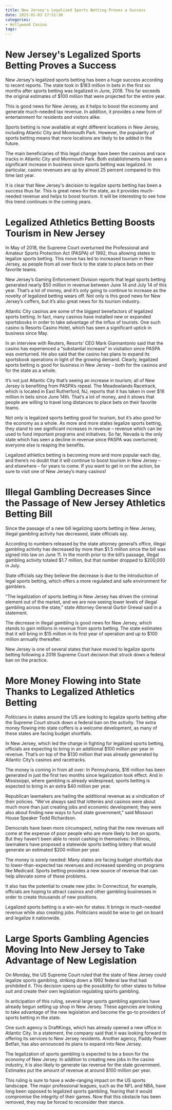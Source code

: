 ```yaml
---
title: New Jersey's Legalized Sports Betting Proves a Success 
date: 2023-01-03 17:51:30
categories:
- Hollywood Casino
tags:
---
```



#  New Jersey's Legalized Sports Betting Proves a Success 

New Jersey's legalized sports betting has been a huge success according to recent reports. The state took in $183 million in bets in the first six months after sports betting was legalized in June, 2018. This far exceeds the original estimates of $100 million that were projected for the entire year.

This is good news for New Jersey, as it helps to boost the economy and generate much-needed tax revenue. In addition, it provides a new form of entertainment for residents and visitors alike.

Sports betting is now available at eight different locations in New Jersey, including Atlantic City and Monmouth Park. However, the popularity of sports betting means that more locations are likely to be added in the future.

The main beneficiaries of this legal change have been the casinos and race tracks in Atlantic City and Monmouth Park. Both establishments have seen a significant increase in business since sports betting was legalized. In particular, casino revenues are up by almost 25 percent compared to this time last year.

It is clear that New Jersey's decision to legalize sports betting has been a success thus far. This is great news for the state, as it provides much-needed revenue and helps to boost tourism. It will be interesting to see how this trend continues in the coming years.

#  Legalized Athletics Betting Boosts Tourism in New Jersey 

In May of 2018, the Supreme Court overturned the Professional and Amateur Sports Protection Act (PASPA) of 1992, thus allowing states to legalize sports betting. This move has led to increased tourism in New Jersey, as people from all over flock to the state to place bets on their favorite teams.

New Jersey’s Gaming Enforcement Division reports that legal sports betting generated nearly $50 million in revenue between June 14 and July 14 of this year. That’s a lot of money, and it’s only going to continue to increase as the novelty of legalized betting wears off. Not only is this good news for New Jersey’s coffers, but it’s also great news for its tourism industry.

Atlantic City casinos are some of the biggest benefactors of legalized sports betting. In fact, many casinos have installed new or expanded sportsbooks in order to take advantage of the influx of tourists. One such casino is Resorts Casino Hotel, which has seen a significant uptick in business since May.

In an interview with Reuters, Resorts’ CEO Mark Giannantonio said that the casino has experienced a “substantial increase” in visitation since PASPA was overturned. He also said that the casino has plans to expand its sportsbook operations in light of the growing demand. Clearly, legalized sports betting is good for business in New Jersey – both for the casinos and for the state as a whole.

It’s not just Atlantic City that’s seeing an increase in tourism; all of New Jersey is benefiting from PASPA’s repeal. The Meadowlands Racetrack, which is located in East Rutherford, NJ, reports that it has taken in over $16 million in bets since June 14th. That’s a lot of money, and it shows that people are willing to travel long distances to place bets on their favorite teams.

Not only is legalized sports betting good for tourism, but it’s also good for the economy as a whole. As more and more states legalize sports betting, they stand to see significant increases in revenue – revenue which can be used to fund important programs and initiatives. So far, Nevada is the only state which has seen a decline in revenue since PASPA was overturned; everyone else is reaping the benefits.

Legalized athletics betting is becoming more and more popular each day, and there’s no doubt that it will continue to boost tourism in New Jersey – and elsewhere – for years to come. If you want to get in on the action, be sure to visit one of New Jersey’s many casinos!

#  Illegal Gambling Decreases Since the Passage of New Jersey Athletics Betting Bill 

Since the passage of a new bill legalizing sports betting in New Jersey, illegal gambling activity has decreased, state officials say.

According to numbers released by the state attorney general’s office, illegal gambling activity has decreased by more than $1.5 million since the bill was signed into law on June 11. In the month prior to the bill’s passage, illegal gambling activity totaled $1.7 million, but that number dropped to $200,000 in July. 

State officials say they believe the decrease is due to the introduction of legal sports betting, which offers a more regulated and safe environment for gamblers.

“The legalization of sports betting in New Jersey has driven the criminal element out of the market, and we are now seeing lower levels of illegal gambling across the state,” state Attorney General Gurbir Grewal said in a statement.

The decrease in illegal gambling is good news for New Jersey, which stands to gain millions in revenue from sports betting. The state estimates that it will bring in $15 million in its first year of operation and up to $100 million annually thereafter. 

New Jersey is one of several states that have moved to legalize sports betting following a 2018 Supreme Court decision that struck down a federal ban on the practice.

#  More Money Flowing into State Thanks to Legalized Athletics Betting 

Politicians in states around the US are looking to legalize sports betting after the Supreme Court struck down a federal ban on the activity. The extra money flowing into state coffers is a welcome development, as many of these states are facing budget shortfalls.

In New Jersey, which led the charge in fighting for legalized sports betting, officials are expecting to bring in an additional $100 million per year in revenue. That’s on top of the $130 million that was already generated by Atlantic City’s casinos and racetracks.

The money is coming in from all over: In Pennsylvania, $16 million has been generated in just the first two months since legalization took effect. And in Mississippi, where gambling is already widespread, sports betting is expected to bring in an extra $40 million per year.

Republican lawmakers are hailing the additional revenue as a vindication of their policies. “We’ve always said that lotteries and casinos were about much more than just creating jobs and economic development; they were also about finding new ways to fund state government,” said Missouri House Speaker Todd Richardson.

Democrats have been more circumspect, noting that the new revenues will come at the expense of poor people who are more likely to bet on sports. But they haven’t been able to resist cashing in themselves: In Illinois, lawmakers have proposed a statewide sports betting lottery that would generate an estimated $200 million per year.

The money is sorely needed: Many states are facing budget shortfalls due to lower-than-expected tax revenues and increased spending on programs like Medicaid. Sports betting provides a new source of revenue that can help alleviate some of these problems.

It also has the potential to create new jobs: In Connecticut, for example, officials are hoping to attract casinos and other gambling businesses in order to create thousands of new positions.

Legalized sports betting is a win-win for states: It brings in much-needed revenue while also creating jobs. Politicians would be wise to get on board and legalize it nationwide.

#  Large Sports Gambling Agencies Moving Into New Jersey to Take Advantage of New Legislation

On Monday, the US Supreme Court ruled that the state of New Jersey could legalize sports gambling, striking down a 1992 federal law that had prohibited it. This decision opens up the possibility for other states to follow suit and create their own legislation regulating sports gambling.

In anticipation of this ruling, several large sports gambling agencies have already begun setting up shop in New Jersey. These agencies are looking to take advantage of the new legislation and become the go-to providers of sports betting in the state.

One such agency is DraftKings, which has already opened a new office in Atlantic City. In a statement, the company said that it was looking forward to offering its services to New Jersey residents. Another agency, Paddy Power Betfair, has also announced its plans to expand into New Jersey.

The legalization of sports gambling is expected to be a boon for the economy of New Jersey. In addition to creating new jobs in the casino industry, it is also likely to generate tax revenue for the state government. Estimates put the amount of revenue at around $100 million per year.

This ruling is sure to have a wide-ranging impact on the US sports landscape. The major professional leagues, such as the NFL and NBA, have long been opposed to legalized sports gambling, fearing that it would compromise the integrity of their games. Now that this obstacle has been removed, they may be forced to reconsider their stance.